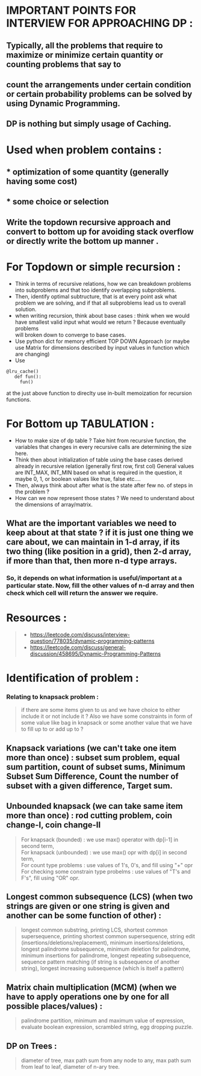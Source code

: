 # IMPORTANT POINTS FOR INTERVIEW FOR APPROACHING DP  :   
## Typically, all the problems that require to maximize or minimize certain quantity or counting problems that say to   
## count the arrangements under certain condition or certain probability problems can be solved by using Dynamic Programming.   
## DP is nothing but simply usage of Caching.   
# Used when problem contains :   
## * optimization of some quantity (generally having some cost)  
## * some choice or selection   
## Write the topdown recursive approach and convert to bottom up for avoiding stack overflow or directly write the bottom up manner .   
# For Topdown or simple recursion :   
* Think in terms of recursive relations, how we can breakdown problems into subproblems and that too identify overlapping subproblems.    
* Then, identify optimal subtructure, that is at every point ask what problem we are solving, and if that all subproblems lead us to overall solution.  
* when writing recursion, think about base cases : think when we would have smallest valid input what would we return ? Because eventually problems  
 will broken down to converge to base cases.      
* Use python dict for memory efficient TOP DOWN Approach (or maybe use Matrix for dimensions described by input values in function which are changing)   
* Use   
```  
@lru_cache()
   def fun():
     fun()
```   
at the just above function to direclty use in-built memoization for recursion functions.    
# For Bottom up TABULATION :   
* How to make size of dp table ? Take hint from recursive function, the variables that changes in every recursive calls are determining the size here.     
* Think then about initialization of table using the base cases derived already in recursive relation (generally first row, first col)                General values are INT_MAX, INT_MIN based on what is required in the question, it maybe 0, 1, or boolean values like true, false etc....      
* Then, always think about after what is the state after few no. of steps in the problem ?      
* How can we now represent those states ? We need to understand about the dimensions of array/matrix.       
## What are the important variables we need to keep about at that state ? if it is just one thing we care about, we can maintain                        in 1-d array, if its two thing (like position in a grid), then 2-d array, if more than that, then more n-d type arrays.  
### So, it depends on what information is useful/important at a particular state. Now, fill the other values of n-d array and then check which cell will return the answer we require.        
# Resources :    
> * https://leetcode.com/discuss/interview-question/778035/dynamic-programming-patterns      
> * https://leetcode.com/discuss/general-discussion/458695/Dynamic-Programming-Patterns    
# Identification of problem :    
### Relating to knapsack problem :   
> if there are some items given to us and we have choice to either include it or not include it ? Also we have some constraints in form of some value   like bag in knapsack or some another value that we have to fill up to or add up to ?   
## Knapsack variations (we can't take one item more than once) :  subset sum problem, equal sum partition, count of subset sums, Minimum Subset Sum Difference, Count the number of subset with a given difference, Target sum.    
## Unbounded knapsack (we can take same item more than once) : rod cutting problem, coin change-I, coin change-II   
> For knapsack (bounded) : we use max() operator with dp[i-1] in second term,    
> For knapsack (unbounded) : we use max() opr with dp[i] in second term,  
> For count type problems : use values of 1's, 0's, and fill using "+" opr 
> For checking some constrain type probelms : use values of "T's and F's", fill using "OR" opr.  

## Longest common subsequence (LCS) (when two strings are given or one string is given and another can be some function of other) :    
> longest common substring, printing LCS, shortest common supersequence, printing shortest common supersequence, string edit (insertions/deletions/replacement), minimum insertions/deletions,  longest palindrome subsequence, minimum deletion for palindrome, minimum insertions for palindrome, longest repeating subsequence, sequence pattern matching (if string is subsequence of another string), longest increasing subsequence (which is itself a pattern)           
## Matrix chain multiplication (MCM) (when we have to apply operations one by one for all possible places/values) :    
> palindrome partition, minimum and maximum value of expression, evaluate boolean expression, scrambled string, egg dropping puzzle.    
## DP on Trees :    
> diameter of tree, max path sum from any node to any, max path sum from leaf to leaf, diameter of n-ary tree.   

